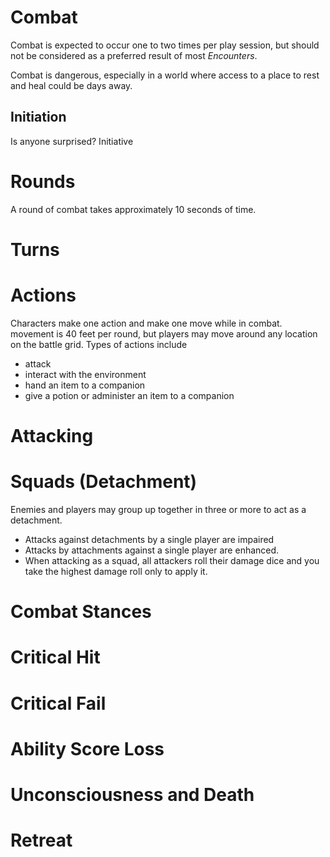 
# Combat
Combat is expected to occur one to two times per play session, but should not be considered as a preferred result of most *Encounters*. 

Combat is dangerous, especially in a world where access to a place to rest and heal could be days away. 

## Initiation

Is anyone surprised? 
Initiative 

# Rounds
A round of combat takes approximately 10 seconds of time. 
# Turns

# Actions
Characters make one action and make one move while in combat. 
movement is 40 feet per round, but players may move around any location on the battle grid. 
Types of actions include
- attack
- interact with the environment
- hand an item to a companion
- give a potion or administer an item to a companion

# Attacking

# Squads (Detachment)
Enemies and players may group up together in three or more to act as a detachment. 
- Attacks against detachments by a single player are impaired
- Attacks by attachments against a single player are enhanced. 
- When attacking as a squad, all attackers roll their damage dice and you take the highest damage roll only to apply it. 


# Combat Stances
# Critical Hit
# Critical Fail
# Ability Score Loss
# Unconsciousness and Death
# Retreat




